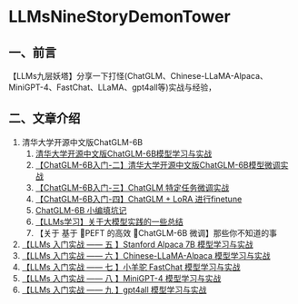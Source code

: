 # LLMsNineStoryDemonTower

## 一、前言

【LLMs九层妖塔】分享一下打怪(ChatGLM、Chinese-LLaMA-Alpaca、MiniGPT-4、FastChat、LLaMA、gpt4all等)实战与经验，

## 二、文章介绍

1. 清华大学开源中文版ChatGLM-6B
   1. [清华大学开源中文版ChatGLM-6B模型学习与实战](https://mp.weixin.qq.com/s/HeUmzUVuROromfeO9cWkaw)
   2. [【ChatGLM-6B入门-二】清华大学开源中文版ChatGLM-6B模型微调实战](https://mp.weixin.qq.com/s/4QNgF6nAUo8imSaIB_OWmg)
   3. [【ChatGLM-6B入门-三】ChatGLM 特定任务微调实战](https://articles.zsxq.com/id_3b42ukjdkwpt.html)
   4. [【ChatGLM-6B入门-四】ChatGLM + LoRA 进行finetune](https://articles.zsxq.com/id_e2389qm0w0sx.html)
   5.  [ChatGLM-6B 小编填坑记](https://articles.zsxq.com/id_fw7vn0mhdsnq.html)
   6.  [【LLMs学习】关于大模型实践的一些总结](https://articles.zsxq.com/id_il58nxrs9jxr.html)
   7.  【关于 基于 🤗PEFT 的高效 🤖ChatGLM-6B 微调】那些你不知道的事
2. [【LLMs 入门实战 —— 五 】Stanford Alpaca 7B 模型学习与实战](https://articles.zsxq.com/id_xnt3fvp2wxz0.html)
3. [【LLMs 入门实战 —— 六 】Chinese-LLaMA-Alpaca 模型学习与实战](https://articles.zsxq.com/id_dqvusswrdg6c.html)
4.  [【LLMs 入门实战 —— 七 】小羊驼 FastChat 模型学习与实战](https://articles.zsxq.com/id_q9mx24q9fdab.html)
5.  [【LLMs 入门实战 —— 八 】MiniGPT-4 模型学习与实战](https://mp.weixin.qq.com/s/tfrTyJoTGwRqBpA3fbt9VQ)
6.  [【LLMs 入门实战 —— 九 】gpt4all 模型学习与实战](https://articles.zsxq.com/id_nk1lpt237bk9.html)


